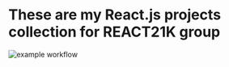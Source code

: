 # These are my React.js projects collection for REACT21K group

![example workflow](https://github.com/OrpalAOPJ/REACT21K_react_and_redux_sandbox/actions/workflows/main.yml/badge.svg)
